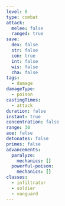 ```yaml
---
level: 0
type: combat
attack:
  melee: false
  ranged: true
save:
  dex: false
  str: false
  con: true
  int: false
  wis: false
  cha: false
tags:
  - damage
damageType:
  - poison
castingTimes:
  - attack
duration: false
instant: true
concentration: false
range: 30
aoe: false
detonates: false
primes: false
advancements:
  paralyze:
    mechanics: []
  powerful-poison:
    mechanics: []
classes:
  - infiltrator
  - soldier
  - vanguard
---
```

